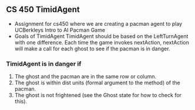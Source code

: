 ## CS 450 TimidAgent 

- Assignment for cs450 where we are creating a pacman agent to play UCBerkleys Intro to AI Pacman Game
- Goals of TimidAgent
TimidAgent should be based on the LeftTurnAgent with one difference.
Each time the game  invokes nextAction, nextAction will make a call for each ghost to see if the pacman is in danger.

### TimidAgent is in danger if

1. The ghost and the pacman are in the same row or column. 
2. The ghost is within dist units (formal argument to the method) of the pacman.
3. The ghost is not frightened (see the Ghost state for how to check for this).  
